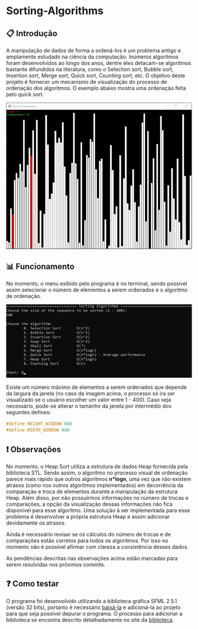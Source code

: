 # Sorting-Algorithms

## :clipboard: Introdução

A manipulação de dados de forma a ordená-los é um problema antigo e amplamente estudado na ciência da computação. Inúmeros algoritmos foram desenvolvidos ao longo dos anos, dentre eles
detacam-se algoritmos bastante difundidos na literatura, como o Selection sort, Bubble sort, Insertion sort, Merge sort, Quick sort, Counting sort, etc. O objetivo deste projeto
é fornecer um mecanismo de visualização do processo de ordenação dos algoritmos. O exemplo abaixo mostra uma ordenação feita pelo quick sort.

![](https://github.com/laskoskjoao/Sorting-Algorithms/blob/main/quick.gif)


## :bar_chart: Funcionamento

No momento, o menu exibido pelo programa é no terminal, sendo possível assim selecionar o número de elementos a serem ordenados e o algoritmo de ordenação.

![](https://github.com/laskoskjoao/Sorting-Algorithms/blob/main/menu.png)

Existe um número máximo de elementos a serem ordenados que depende da largura da janela (no caso da imagem acima, o processo só ira ser visualizado se o usuário escolher um
valor entre 1 - 400). Caso seja necessário, pode-se alterar o tamanho da janela por intermédio dos seguintes defines:

~~~ C++
#define HEIGHT_WINDOW 600
#define WIDTH_WINDOW 800
~~~

## :heavy_exclamation_mark: Observações

No momento, o Heap Sort utiliza a estrutura de dados Heap fornecida pela biblioteca STL. Sendo assim, o algoritmo no processo visual de ordenação parece mais rápido que outros
algoritmos **n*logn**, uma vez que não existem atrasos (como nos outros algoritmos implementados) em decorrência da comparação e troca de elementos durante a manipulação da estrutura Heap. Além disso, por não possuírmos informações no número de trocas e comparações, a opção da visualização dessas informações não fica disponível para esse algoritmo. 
Uma solução à ser implementada para esse problema é desenvolver a própria estrutura Heap e assim adicionar devidamente os atrasos.

Ainda é necessário revisar se os cálculos do número de trocas e de comparações estão corretos para todos os algoritmos. Por isso no momento não é possível afirmar com clareza a consistência desses dados.

As pendências descritas nas observações acima estão marcadas para serem resolvidas nos próximos commits.

## :question: Como testar

O programa foi desenvolvido utilizando a biblioteca gráfica SFML 2.5.1 (versão 32 bits), portanto é necessário [baixá-la](https://www.sfml-dev.org/download/sfml/2.5.1/) e adicioná-la ao projeto para que seja possível depurar o programa. O processo para adicionar a biblioteca se encontra descrito detalhadamente no site da [biblioteca](https://www.sfml-dev.org/tutorials/2.5/#getting-started).
